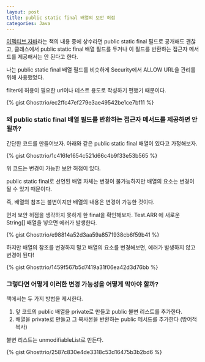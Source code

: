 ```yaml
---
layout: post
title: public static final 배열의 보안 허점
categories: Java
---
```


[이펙티브 자바](https://www.aladin.co.kr/m/mproduct.aspx?ItemId=171196410&srsltid=AfmBOopXSGP8EfAIkTYufxeZWidZHty9bG3kEqRSP1QPFcXEyn4k9nVm)라는 책의 내용 중에 상수라면 public static final 필드로 공개해도 괜찮고,
클래스에서 public static final 배열 필드를 두거나 이 필드를 반환하는 접근자 메서드를 제공해서는 안 된다고 한다. 

나는 public static final 배열 필드를 비슷하게 Security에서 ALLOW URL을 관리를 위해 사용했었다.

filter에 허용이 필요한 url이나 테스트 용도로 작성하기 편했기 때문이다.

{% gist Ghosttrio/ec2ffc47ef279e3ae49542be1ce7bf11 %}

### 왜 public static final 배열 필드를 반환하는 접근자 메서드를 제공하면 안될까?

간단한 코드를 만들어보자. 아래와 같은 public static final 배열이 있다고 가정해보자.

{% gist Ghosttrio/1c416fe1654c521d66c4b9f33e53b565 %}

위 코드는 변경이 가능한 보안 허점이 있다.

public static final로 선언된 배열 자체는 변경이 불가능하지만 배열의 요소는 변경이 될 수 있기 때문이다.

즉, 배열의 참조는 불변이지만 배열의 내용은 변경이 가능한 것이다.

먼저 보안 허점을 생각하지 못하게 한 final을 확인해보자. Test.ARR 에 새로운 String[] 배열을 넣으면 에러가 발생한다.

{% gist Ghosttrio/e98814a52d3aa59a8571938cb6f59b41 %}

하지만 배열의 참조를 변경하지 말고 배열의 요소를 변경해보면, 에러가 발생하지 않고 변경이 된다!

{% gist Ghosttrio/1459f567b5d7419a31f06ea42d3d76bb %}

### 그렇다면 어떻게 이러한 변경 가능성을 어떻게 막아야 할까?

책에서는 두 가지 방법을 제시한다.
1. 앞 코드의 public 배열을 private로 만들고 public 불변 리스트를 추가한다. 
2. 배열을 private로 만들고 그 복사본을 반환하는 public 메서드를 추가한다 (방어적 복사)

불변 리스트는 unmodifiableList로 만든다.

{% gist Ghosttrio/2587c830e4de3318c53d16475b3b2bd6 %}
